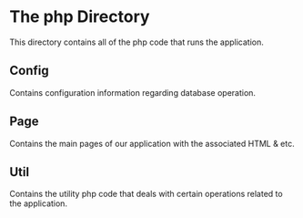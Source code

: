 # The php Directory
This directory contains all of the php code that runs the application.

## Config
Contains configuration information regarding database operation.

## Page
Contains the main pages of our application with the associated HTML & etc.

## Util
Contains the utility php code that deals with certain operations related to the application.